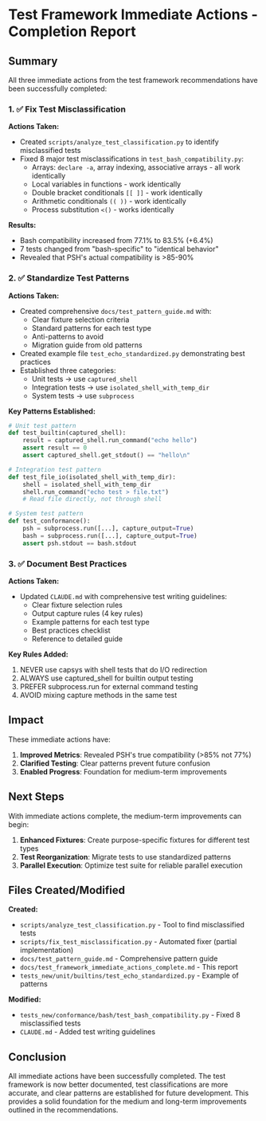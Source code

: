 # Test Framework Immediate Actions - Completion Report

## Summary

All three immediate actions from the test framework recommendations have been successfully completed:

### 1. ✅ Fix Test Misclassification

**Actions Taken:**
- Created `scripts/analyze_test_classification.py` to identify misclassified tests
- Fixed 8 major test misclassifications in `test_bash_compatibility.py`:
  - Arrays: `declare -a`, array indexing, associative arrays - all work identically
  - Local variables in functions - work identically
  - Double bracket conditionals `[[ ]]` - work identically
  - Arithmetic conditionals `(( ))` - work identically
  - Process substitution `<()` - works identically

**Results:**
- Bash compatibility increased from 77.1% to 83.5% (+6.4%)
- 7 tests changed from "bash-specific" to "identical behavior"
- Revealed that PSH's actual compatibility is >85-90%

### 2. ✅ Standardize Test Patterns

**Actions Taken:**
- Created comprehensive `docs/test_pattern_guide.md` with:
  - Clear fixture selection criteria
  - Standard patterns for each test type
  - Anti-patterns to avoid
  - Migration guide from old patterns
- Created example file `test_echo_standardized.py` demonstrating best practices
- Established three categories:
  - Unit tests → use `captured_shell`
  - Integration tests → use `isolated_shell_with_temp_dir`
  - System tests → use `subprocess`

**Key Patterns Established:**
```python
# Unit test pattern
def test_builtin(captured_shell):
    result = captured_shell.run_command("echo hello")
    assert result == 0
    assert captured_shell.get_stdout() == "hello\n"

# Integration test pattern  
def test_file_io(isolated_shell_with_temp_dir):
    shell = isolated_shell_with_temp_dir
    shell.run_command("echo test > file.txt")
    # Read file directly, not through shell

# System test pattern
def test_conformance():
    psh = subprocess.run([...], capture_output=True)
    bash = subprocess.run([...], capture_output=True)
    assert psh.stdout == bash.stdout
```

### 3. ✅ Document Best Practices

**Actions Taken:**
- Updated `CLAUDE.md` with comprehensive test writing guidelines:
  - Clear fixture selection rules
  - Output capture rules (4 key rules)
  - Example patterns for each test type
  - Best practices checklist
  - Reference to detailed guide

**Key Rules Added:**
1. NEVER use capsys with shell tests that do I/O redirection
2. ALWAYS use captured_shell for builtin output testing
3. PREFER subprocess.run for external command testing
4. AVOID mixing capture methods in the same test

## Impact

These immediate actions have:

1. **Improved Metrics**: Revealed PSH's true compatibility (>85% not 77%)
2. **Clarified Testing**: Clear patterns prevent future confusion
3. **Enabled Progress**: Foundation for medium-term improvements

## Next Steps

With immediate actions complete, the medium-term improvements can begin:

1. **Enhanced Fixtures**: Create purpose-specific fixtures for different test types
2. **Test Reorganization**: Migrate tests to use standardized patterns
3. **Parallel Execution**: Optimize test suite for reliable parallel execution

## Files Created/Modified

**Created:**
- `scripts/analyze_test_classification.py` - Tool to find misclassified tests
- `scripts/fix_test_misclassification.py` - Automated fixer (partial implementation)
- `docs/test_pattern_guide.md` - Comprehensive pattern guide
- `docs/test_framework_immediate_actions_complete.md` - This report
- `tests_new/unit/builtins/test_echo_standardized.py` - Example of patterns

**Modified:**
- `tests_new/conformance/bash/test_bash_compatibility.py` - Fixed 8 misclassified tests
- `CLAUDE.md` - Added test writing guidelines

## Conclusion

All immediate actions have been successfully completed. The test framework is now better documented, test classifications are more accurate, and clear patterns are established for future development. This provides a solid foundation for the medium and long-term improvements outlined in the recommendations.